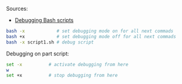 Sources:
- [Debugging Bash scripts](https://tldp.org/LDP/Bash-Beginners-Guide/html/sect_02_03.html)

```bash
bash -x            # set debugging mode on for all next commads
bash +x            # set debugging mode off for all next commads
bash -x script1.sh # debug script
```

Debugging on part script:
```bash
set -x			# activate debugging from here
w
set +x			# stop debugging from here
```